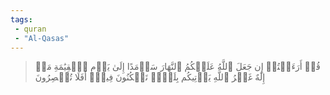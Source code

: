 ```yaml
---
tags: 
 - quran 
 - "Al-Qasas"
---
```


> قُلۡ أَرَءَيۡتُمۡ إِن جَعَلَ ٱللَّهُ عَلَيۡكُمُ ٱلنَّهَارَ سَرۡمَدًا إِلَىٰ يَوۡمِ ٱلۡقِيَٰمَةِ مَنۡ إِلَٰهٌ غَيۡرُ ٱللَّهِ يَأۡتِيكُم بِلَيۡلٖ تَسۡكُنُونَ فِيهِۚ أَفَلَا تُبۡصِرُونَ
